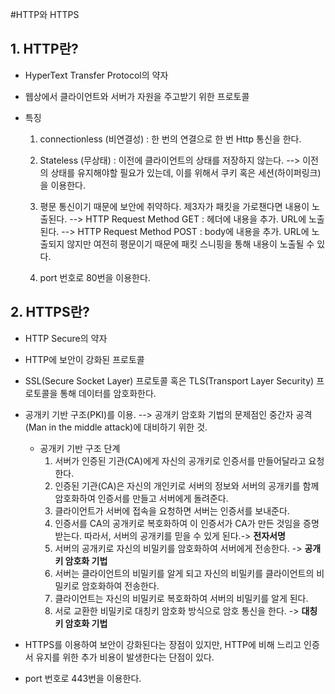 #HTTP와 HTTPS

## 1. HTTP란?

- HyperText Transfer Protocol의 약자 

- 웹상에서 클라이언트와 서버가 자원을 주고받기 위한 프로토콜

- 특징
  1. connectionless (비연결성) : 한 번의 연결으로 한 번 Http 통신을 한다.
  2. Stateless (무상태) : 이전에 클라이언트의 상태를 저장하지 않는다.
     --> 이전의 상태를 유지해야할 필요가 있는데, 이를 위해서 쿠키 혹은 세션(하이퍼링크)을 이용한다. 

  3. 평문 통신이기 때문에 보안에 취약하다. 제3자가 패킷을 가로챈다면 내용이 노출된다.
     --> HTTP Request Method GET  : 헤더에 내용을 추가. URL에 노출된다.
     --> HTTP Request Method POST : body에 내용을 추가. URL에 노출되지 않지만 여전히 평문이기 때문에 패킷 스니핑을 통해 내용이 노출될 수 있다. 
  
  4. port 번호로 80번을 이용한다.


## 2. HTTPS란?

- HTTP Secure의 약자

- HTTP에 보안이 강화된 프로토콜

- SSL(Secure Socket Layer) 프로토콜 혹은 TLS(Transport Layer Security) 프로토콜을 통해 데이터를 암호화한다.

- 공개키 기반 구조(PKI)를 이용. 
   --> 공개키 암호화 기법의 문제점인 중간자 공격(Man in the middle attack)에 대비하기 위한 것.
   
  - 공개키 기반 구조 단계
     1. 서버가 인증된 기관(CA)에게 자신의 공개키로 인증서를 만들어달라고 요청한다.
     2. 인증된 기관(CA)은 자신의 개인키로 서버의 정보와 서버의 공개키를 함께 암호화하여 인증서를 만들고 서버에게 돌려준다.
     3. 클라이언트가 서버에 접속을 요청하면 서버는 인증서를 보내준다.
     4. 인증서를 CA의 공개키로 복호화하여 이 인증서가 CA가 만든 것임을 증명받는다. 따라서, 서버의 공개키를 믿을 수 있게 된다.-> <b>전자서명</b>
     5. 서버의 공개키로 자신의 비밀키를 암호화하여 서버에게 전송한다.  -> <b>공개키 암호화 기법</b>
     6. 서버는 클라이언트의 비밀키를 알게 되고 자신의 비밀키를 클라이언트의 비밀키로 암호화하여 전송한다.
     7. 클라이언트는 자신의 비밀키로 복호화하여 서버의 비밀키를 알게 된다.
     8. 서로 교환한 비밀키로 대칭키 암호화 방식으로 암호 통신을 한다.   ->  <b>대칭키 암호화 기법</b>


- HTTPS를 이용하여 보안이 강화된다는 장점이 있지만, HTTP에 비해 느리고 인증서 유지를 위한 추가 비용이 발생한다는 단점이 있다.

- port 번호로 443번을 이용한다.


 

